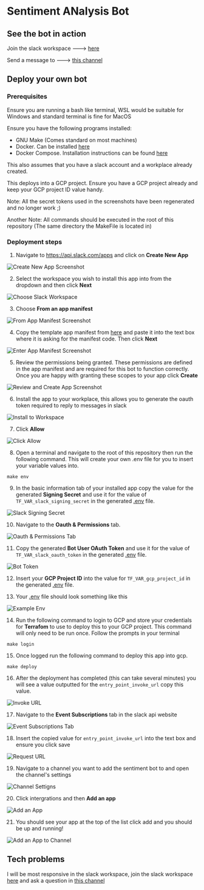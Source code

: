 # Sentiment ANalysis Bot

## See the bot in action

Join the slack workspace ---> [here](https://join.slack.com/t/sentiment-bot/shared_invite/zt-16bjybl1f-369uKOLoEMtapDQa5T3j~Q)

Send a message to ---> [this channel](https://sentiment-bot.slack.com/archives/C03A06B5EN4)

## Deploy your own bot

### Prerequisites

Ensure you are running a bash like terminal, WSL would be suitable for Windows and standard terminal is fine for MacOS

Ensure you have the following programs installed:

- GNU Make (Comes standard on most machines)
- Docker. Can be installed [here](https://docs.docker.com/get-docker/)
- Docker Compose. Installation instructions can be found [here](https://docs.docker.com/compose/install/)

This also assumes that you have a slack account and a workplace already created.

This deploys into a GCP project. Ensure you have a GCP project already and keep your GCP project ID value handy.

Note: All the secret tokens used in the screenshots have been regenerated and no longer work ;)

Another Note: All commands should be executed in the root of this repository (The same directory the MakeFile is located in)

### Deployment steps

1. Navigate to https://api.slack.com/apps and click on <b>Create New App</b>

![Create New App Screenshot](.doc/images/create-new-app.png)

2. Select the workspace you wish to install this app into from the dropdown and then click <b>Next</b>

![Choose Slack Workspace](.doc/images/choose-workspace.png)


3. Choose <b>From an app manifest</b>

![From App Manifest Screenshot](.doc/images/from-app-manifest.png)

4. Copy the template app manifest from [here](./slack-config/app-manifest.yaml) and paste it into the text box where it is asking for the manifest code. Then click <b>Next</b>

![Enter App Manifest Screenshot](.doc/images/enter-app-manifest.png)

5. Review the permissions being granted. These permissions are defined in the app manifest and are required for this bot to function correctly. Once you are happy with granting these scopes to your app click <b>Create</b>

![Review and Create App Screenshot](.doc/images/review-and-create-app.png)

6. Install the app to your workplace, this allows you to generate the oauth token required to reply to messages in slack

![Install to Workspace](.doc/images/install-to-workspace.png)

7. Click <b>Allow</b>

![Click Allow](.doc/images/allow-bot-into-workspace.png)


8. Open a terminal and navigate to the root of this repository then run the following command. This will create your own .env file for you to insert your variable values into.

```
make env
```

9. In the basic information tab of your installed app copy the value for the generated <b>Signing Secret</b> and use it for the value of `TF_VAR_slack_signing_secret` in the generated [.env](.env) file.

![Slack Signing Secret](.doc/images/slack-signing-secret.png)

10. Navigate to the <b>Oauth & Permissions</b> tab.

![Oauth & Permissions Tab](.doc/images/oauth-&-permissions.png)

11. Copy the generated <b>Bot User OAuth Token</b> and use it for the value of `TF_VAR_slack_oauth_token` in the generated [.env](.env) file.

![Bot Token](.doc/images/copy-oauth-token.png)

12. Insert your <b>GCP Project ID</b> into the value for `TF_VAR_gcp_project_id` in the generated [.env](.env) file.

13. Your [.env](.env) file should look something like this

![Example Env](.doc/images/example-env.png)

14. Run the following command to login to GCP and store your credentials for <b>Terrafom</b> to use to deploy this to your GCP project. This command will only need to be run once. Follow the prompts in your terminal

```
make login
```

15. Once logged run the following command to deploy this app into gcp.

```
make deploy
```

16. After the deployment has completed (this can take several minutes) you will see a value outputted for the `entry_point_invoke_url` copy this value.

![Invoke URL](.doc/images/invoke-url.png)

17. Navigate to the <b>Event Subscriptions</b> tab in the slack api website

![Event Subscriptions Tab](.doc/images/event-subscriptions-tab.png)

18. Insert the copied value for `entry_point_invoke_url` into the text box and ensure you click save

![Request URL](.doc/images/request-url.png)

19. Navigate to a channel you want to add the sentiment bot to and open the channel's settings

![Channel Settigns](.doc/images/channel-settings.png)

20. Click intergrations and then <b>Add an app</b>

![Add an App](.doc/images/add-an-app.png)

21. You should see your app at the top of the list click add and you should be up and running!

![Add an App to Channel](.doc/images/add-app-to-channel.png)

## Tech problems

I will be most responsive in the slack workspace, join the slack workspace [here](https://join.slack.com/t/sentiment-bot/shared_invite/zt-16bjybl1f-369uKOLoEMtapDQa5T3j~Q) and ask a question in [this channel](https://sentiment-bot.slack.com/archives/C039FNNF0QK)
